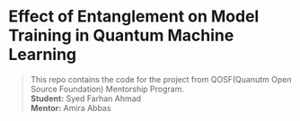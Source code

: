 # Effect of Entanglement on Model Training in Quantum Machine Learning  

>This repo contains the code for the project from QOSF(Quanutm Open Source Foundation) Mentorship Program.  
> **Student:** Syed Farhan Ahmad  
> **Mentor:** Amira Abbas
